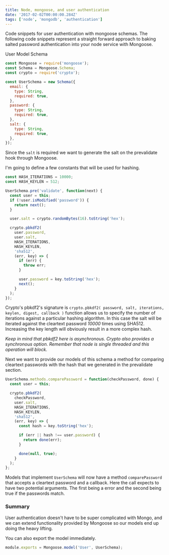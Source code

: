 ```yaml
---
title: Node, mongoose, and user authentication
date: '2017-02-02T00:00:00.284Z'
tags: ['node', 'mongodb', 'authentication']
---
```


Code snippets for user authentication with mongoose schemas.<!-- end -->
The following code snippets represent a straight forward approach to baking salted password authentication into your node service with Mongoose.

User Model Schema

```javascript
const Mongoose = require('mongoose');
const Schema = Mongoose.Schema;
const crypto = require('crypto');

const UserSchema = new Schema({
  email: {
    type: String,
    required: true,
  },
  password: {
    type: String,
    required: true,
  },
  salt: {
    type: String,
    required: true,
  },
});
```

Since the `salt` is required we want to generate the salt on the prevalidate hook through Mongoose.

I'm going to define a few constants that will be used for hashing.

```javascript
const HASH_ITERATIONS = 10000;
const HASH_KEYLEN = 512;
```

```javascript
UserSchema.pre('validate', function(next) {
  const user = this;
  if (!user.isModified('password')) {
    return next();
  }

  user.salt = crypto.randomBytes(16).toString('hex');

  crypto.pbkdf2(
    user.password,
    user.salt,
    HASH_ITERATIONS,
    HASH_KEYLEN,
    'sha512',
    (err, key) => {
      if (err) {
        throw err;
      }

      user.password = key.toString('hex');
      next();
    }
  );
});
```

Crypto's pbkdf2's signature is `crypto.pbkdf2( password, salt, iterations, keylen, digest, callback )` function allows us to specify the number of iterations against a particular hashing algorithm. In this case the salt will be iterated against the cleartext password _10000_ times using SHA512. Increasing the key length will obviously result in a more complex hash.

_Keep in mind that pbkdf2 here is asynchronous. Crypto also provides a synchronous option. Remember that node is single threaded and this operation will block._

Next we want to provide our models of this schema a method for comparing cleartext passwords with the hash that we generated in the prevalidate section.

```javascript
UserSchema.methods.comparePassword = function(checkPassword, done) {
  const user = this;

  crypto.pbkdf2(
    checkPassword,
    user.salt,
    HASH_ITERATIONS,
    HASH_KEYLEN,
    'sha512',
    (err, key) => {
      const hash = key.toString('hex');

      if (err || hash !== user.password) {
        return done(err);
      }

      done(null, true);
    }
  );
};
```

Models that implement `UserSchema` will now have a method `comparePassword` that accepts a cleartext password and a callback. Here the call expects to have two potential arguments. The first being a error and the second being true if the passwords match.

### Summary

User authentication doesn't have to be super complicated with Mongo, and we can extend functionality provided by Mongoose so our models end up doing the heavy lifting.

You can also export the model immediately.

```javascript
module.exports = Mongoose.model('User', UserSchema);
```
